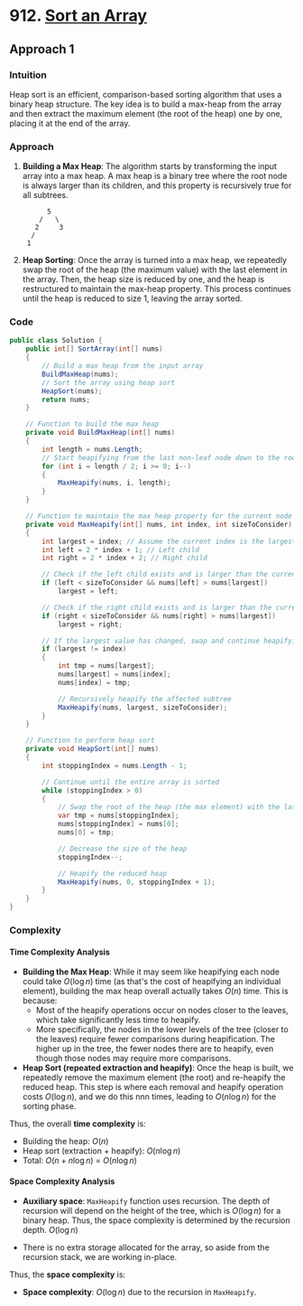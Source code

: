 # 912. [Sort an Array](https://leetcode.com/problems/diameter-of-binary-tree)

## Approach 1

### Intuition

Heap sort is an efficient, comparison-based sorting algorithm that uses a binary heap structure. The key idea is to build a max-heap from the array and then extract the maximum element (the root of the heap) one by one, placing it at the end of the array.

### Approach

1. **Building a Max Heap**: The algorithm starts by transforming the input array into a max heap. A max heap is a binary tree where the root node is always larger than its children, and this property is recursively true for all subtrees.

    ```console
          5
        /   \
       2     3
      /
     1
    ```

2. **Heap Sorting**: Once the array is turned into a max heap, we repeatedly swap the root of the heap (the maximum value) with the last element in the array. Then, the heap size is reduced by one, and the heap is restructured to maintain the max-heap property. This process continues until the heap is reduced to size 1, leaving the array sorted.

### Code

```csharp
public class Solution {
    public int[] SortArray(int[] nums)
    {
        // Build a max heap from the input array
        BuildMaxHeap(nums);
        // Sort the array using heap sort
        HeapSort(nums);
        return nums;
    }

    // Function to build the max heap
    private void BuildMaxHeap(int[] nums)
    {
        int length = nums.Length;
        // Start heapifying from the last non-leaf node down to the root
        for (int i = length / 2; i >= 0; i--)
        {
            MaxHeapify(nums, i, length);
        }
    }

    // Function to maintain the max heap property for the current node
    private void MaxHeapify(int[] nums, int index, int sizeToConsider)
    {
        int largest = index; // Assume the current index is the largest
        int left = 2 * index + 1; // Left child
        int right = 2 * index + 2; // Right child

        // Check if the left child exists and is larger than the current largest
        if (left < sizeToConsider && nums[left] > nums[largest])
            largest = left;

        // Check if the right child exists and is larger than the current largest
        if (right < sizeToConsider && nums[right] > nums[largest])
            largest = right;

        // If the largest value has changed, swap and continue heapifying
        if (largest != index)
        {
            int tmp = nums[largest];
            nums[largest] = nums[index];
            nums[index] = tmp;

            // Recursively heapify the affected subtree
            MaxHeapify(nums, largest, sizeToConsider);
        }
    }

    // Function to perform heap sort
    private void HeapSort(int[] nums)
    {
        int stoppingIndex = nums.Length - 1;

        // Continue until the entire array is sorted
        while (stoppingIndex > 0)
        {
            // Swap the root of the heap (the max element) with the last element
            var tmp = nums[stoppingIndex];
            nums[stoppingIndex] = nums[0];
            nums[0] = tmp;

            // Decrease the size of the heap
            stoppingIndex--;

            // Heapify the reduced heap
            MaxHeapify(nums, 0, stoppingIndex + 1);
        }
    }
}

```

### Complexity

#### Time Complexity Analysis

- **Building the Max Heap**: While it may seem like heapifying each node could take $O(\log⁡ n)$ time (as that's the cost of heapifying an individual element), building the max heap overall actually takes $O(n)$ time. This is because:
  - Most of the heapify operations occur on nodes closer to the leaves, which take significantly less time to heapify.
  - More specifically, the nodes in the lower levels of the tree (closer to the leaves) require fewer comparisons during heapification. The higher up in the tree, the fewer nodes there are to heapify, even though those nodes may require more comparisons.
- **Heap Sort (repeated extraction and heapify)**: Once the heap is built, we repeatedly remove the maximum element (the root) and re-heapify the reduced heap. This step is where each removal and heapify operation costs $O(\log n)$, and we do this nnn times, leading to $O(n \log n)$ for the sorting phase.

Thus, the overall **time complexity** is:

- Building the heap: $O(n)$  
- Heap sort (extraction + heapify): $O(n \log n)$
- Total: $O(n + n \log n)$ = $O(n \log n)$

#### Space Complexity Analysis

- **Auxiliary space**: `MaxHeapify` function uses recursion. The depth of recursion will depend on the height of the tree, which is $O(\log n)$ for a binary heap. Thus, the space complexity is determined by the recursion depth. $O(\log n)$

- There is no extra storage allocated for the array, so aside from the recursion stack, we are working in-place.

Thus, the **space complexity** is:

- **Space complexity**: $O(\log n)$ due to the recursion in `MaxHeapify`.
